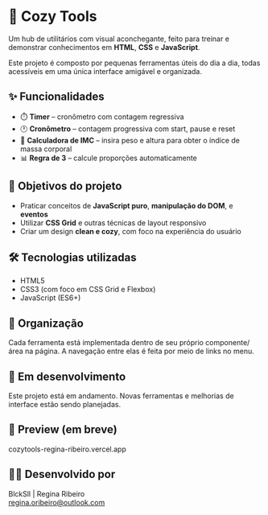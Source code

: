 # 🧰 Cozy Tools

Um hub de utilitários com visual aconchegante, feito para treinar e demonstrar conhecimentos em **HTML**, **CSS** e **JavaScript**.

Este projeto é composto por pequenas ferramentas úteis do dia a dia, todas acessíveis em uma única interface amigável e organizada.

## ✨ Funcionalidades

- ⏱️ **Timer** – cronômetro com contagem regressiva
- 🕐 **Cronômetro** – contagem progressiva com start, pause e reset
- 🧮 **Calculadora de IMC** – insira peso e altura para obter o índice de massa corporal
- 📊 **Regra de 3** – calcule proporções automaticamente

## 🎯 Objetivos do projeto

- Praticar conceitos de **JavaScript puro**, **manipulação do DOM**, e **eventos**
- Utilizar **CSS Grid** e outras técnicas de layout responsivo
- Criar um design **clean e cozy**, com foco na experiência do usuário

## 🛠️ Tecnologias utilizadas

- HTML5
- CSS3 (com foco em CSS Grid e Flexbox)
- JavaScript (ES6+)

## 📁 Organização

Cada ferramenta está implementada dentro de seu próprio componente/área na página. A navegação entre elas é feita por meio de links no menu.

## 🚧 Em desenvolvimento

Este projeto está em andamento. Novas ferramentas e melhorias de interface estão sendo planejadas.

## 📸 Preview (em breve)

cozytools-regina-ribeiro.vercel.app

## 👩‍💻 Desenvolvido por

BlckSll | Regina Ribeiro  
[regina.oribeiro@outlook.com](mailto:regina.oribeiro@outlook.com)
